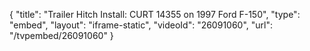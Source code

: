 {
    "title": "Trailer Hitch Install: CURT 14355 on 1997 Ford F-150",
    "type": "embed",
    "layout": "iframe-static",
    "videoId": "26091060",
    "url": "\/tvpembed\/26091060"
}